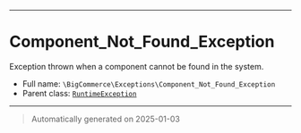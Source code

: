 ***

# Component_Not_Found_Exception

Exception thrown when a component cannot be found in the system.



* Full name: `\BigCommerce\Exceptions\Component_Not_Found_Exception`
* Parent class: [`RuntimeException`](./classes/RuntimeException.md)






***
> Automatically generated on 2025-01-03
